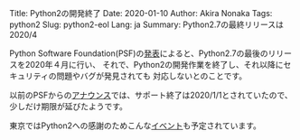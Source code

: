 Title: Python2の開発終了
Date: 2020-01-10
Author: Akira Nonaka
Tags: python2
Slug: python2-eol
Lang: ja
Summary: Python2.7の最終リリースは2020/4

Python Software Foundation(PSF)の[発表](https://www.python.org/psf/press-release/pr20191220/)によると、Python2.7の最後のリリースを2020年４月に行い、
それで、Python2の開発作業を終了し、それ以降にセキュリティの問題やバグが発見されても
対応しないとのことです。

以前のPSFからの[アナウンス](https://www.python.org/doc/sunset-python-2/)では、サポート終了は2020/1/1とされていたので、少しだけ期限が延びたようです。


東京ではPython2への感謝のためこんな[イベント](https://python2.connpass.com/event/161403/)も予定されています。


